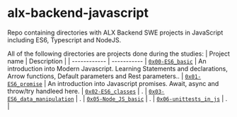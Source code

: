 # alx-backend-javascript

Repo containing directories with ALX Backend SWE projects in JavaScript including ES6, Typescript and NodeJS.

All of the following directories are projects done during the studies:
| Project name | Description |
| ------------ | ----------- |
[`0x00-ES6_basic`](https://github.com/iankisali/alx-backend-javascript/tree/main/0x00-ES6_basic) | An introduction into Modern Javascript. Learning Statements and declarations, Arrow functions, Default parameters and Rest parameters.. |
[`0x01-ES6_promise`](https://github.com/iankisali/alx-backend-javascript/tree/main/0x01-ES6_promise) | An introduction into Javascript promises. Await, async and throw/try handleed here. |
[`0x02-ES6_classes`](https://github.com/iankisali/alx-backend-javascript/tree/main/0x02-ES6_classes) | . |
[`0x03-ES6_data_manipulation`](https://github.com/iankisali/alx-backend-javascript/tree/main/0x03-ES6_data_manipulation) | . |
[`0x05-Node_JS_basic`](https://github.com/iankisali/alx-backend-javascript/tree/main/0x05-Node_JS_basic) | . |
[`0x06-unittests_in_js`](https://github.com/iankisali/alx-backend-javascript/tree/main/0x06-unittests_in_js) | . |
